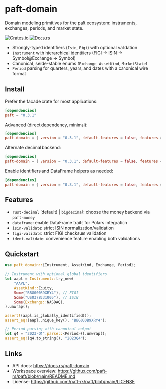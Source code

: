 paft-domain
===========

Domain modeling primitives for the paft ecosystem: instruments, exchanges, periods, and market state.

[![Crates.io](https://img.shields.io/crates/v/paft-domain)](https://crates.io/crates/paft-domain)
[![Docs.rs](https://docs.rs/paft-domain/badge.svg)](https://docs.rs/paft-domain)

- Strongly-typed identifiers (`Isin`, `Figi`) with optional validation
- `Instrument` with hierarchical identifiers (FIGI → ISIN → Symbol@Exchange → Symbol)
- Canonical, serde-stable enums (`Exchange`, `AssetKind`, `MarketState`)
- `Period` parsing for quarters, years, and dates with a canonical wire format

Install
-------

Prefer the facade crate for most applications:

```toml
[dependencies]
paft = "0.3.1"
```

Advanced (direct dependency, minimal):

```toml
[dependencies]
paft-domain = { version = "0.3.1", default-features = false, features = ["rust-decimal"] }
```

Alternate decimal backend:

```toml
[dependencies]
paft-domain = { version = "0.3.1", default-features = false, features = ["bigdecimal"] }
```

Enable identifiers and DataFrame helpers as needed:

```toml
[dependencies]
paft-domain = { version = "0.3.1", default-features = false, features = ["rust-decimal", "ident-validate", "dataframe"] }
```

Features
--------

- `rust-decimal` (default) | `bigdecimal`: choose the money backend via `paft-money`
- `dataframe`: enable DataFrame traits for Polars integration
- `isin-validate`: strict ISIN normalization/validation
- `figi-validate`: strict FIGI checksum validation
- `ident-validate`: convenience feature enabling both validations

Quickstart
----------

```rust
use paft_domain::{Instrument, AssetKind, Exchange, Period};

// Instrument with optional global identifiers
let aapl = Instrument::try_new(
    "AAPL",
    AssetKind::Equity,
    Some("BBG000B9XRY4"), // FIGI
    Some("US0378331005"), // ISIN
    Some(Exchange::NASDAQ),
).unwrap();

assert!(aapl.is_globally_identified());
assert_eq!(aapl.unique_key(), "BBG000B9XRY4");

// Period parsing with canonical output
let q4 = "2023-Q4".parse::<Period>().unwrap();
assert_eq!(q4.to_string(), "2023Q4");
```

Links
-----

- API docs: https://docs.rs/paft-domain
- Workspace overview: https://github.com/paft-rs/paft/blob/main/README.md
- License: https://github.com/paft-rs/paft/blob/main/LICENSE
